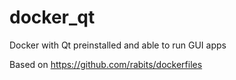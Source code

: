 # docker_qt
Docker with Qt preinstalled and able to run GUI apps

Based on https://github.com/rabits/dockerfiles
